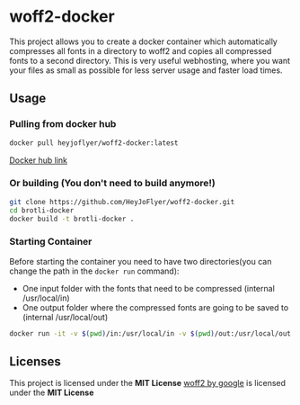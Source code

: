 # woff2-docker

This project allows you to create a docker container which automatically compresses all fonts in a directory to woff2 and copies all compressed fonts to a second directory. This is very useful webhosting, where you want your files as small as possible for less server usage and faster load times.

## Usage

### Pulling from docker hub

```bash
docker pull heyjoflyer/woff2-docker:latest
```

[Docker hub link](https://hub.docker.com/repository/docker/heyjoflyer/woff2-docker/general)


### Or building (You don't need to build anymore!)

```bash
git clone https://github.com/HeyJoFlyer/woff2-docker.git
cd brotli-docker
docker build -t brotli-docker .
```

### Starting Container
Before starting the container you need to have two directories(you can change the path in the `docker run` command):
* One input folder with the fonts that need to be compressed (internal /usr/local/in)
* One output folder where the compressed fonts are going to be saved to (internal /usr/local/out)

```bash
docker run -it -v $(pwd)/in:/usr/local/in -v $(pwd)/out:/usr/local/out brotli-docker /usr/bin/woff2-all.sh
```

## Licenses

This project is licensed under the **MIT License**
[woff2 by google](https://github.com/google/woff2) is licensed under the **MIT License**